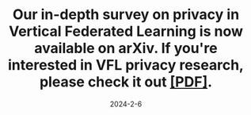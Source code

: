 ---
title: Our in-depth survey on privacy in Vertical Federated Learning is now available on arXiv. If you're interested in VFL privacy research, please check it out [[PDF]](https://arxiv.org/abs/2402.03688).
date: 2024-2-6
---